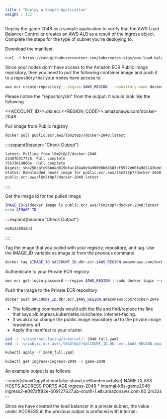 ```yaml
---
title : "Deploy a Sample Application"
weight : 152
---
```


Deploy the game 2048 as a sample application to verify that the AWS Load Balancer Controller creates an AWS ALB as a result of the ingress object. Complete the steps for the type of subnet you're deploying to.

Download the manifest.


```bash
curl -O https://raw.githubusercontent.com/kubernetes-sigs/aws-load-balancer-controller/v2.5.4/docs/examples/2048/2048_full.yaml
```

Since your nodes don't have access to the Amazon ECR Public image repository, then you need to pull the following container image and push it to a repository that your nodes have access to.

```bash
aws ecr create-repository --region $AWS_REGION --repository-name docker-2048
```


Please notice the "repositoryUri" from the output. It would look like the following

<<ACCOUNT_ID>>.dkr.ecr.<<REGION_CODE>>.amazonaws.com/docker-2048

Pull image from Public registry


```bash
docker pull public.ecr.aws/l6m2t8p7/docker-2048:latest
```


::::expand{header="Check Output"}

```bash
latest: Pulling from l6m2t8p7/docker-2048
23d07b917726: Pull complete 
75b73619860e: Pull complete 
Digest: sha256:afc96bdad819bfac184a6e9a90096b68583cf5977e66fa985143bde37e847a50
Status: Downloaded newer image for public.ecr.aws/l6m2t8p7/docker-2048:latest
public.ecr.aws/l6m2t8p7/docker-2048:latest
```

::::

Get the image id for the pulled image

```bash
IMAGE_ID=$(docker image ls public.ecr.aws/l6m2t8p7/docker-2048:latest -q)
echo $IMAGE_ID
```


::::expand{header="Check Output"}

```bash
eb0a3a80a5dd
```
::::

Tag the image that you pulled with your registry, repository, and tag. Use the IMAGE_ID variable as image id from the previous command

```bash
docker tag $IMAGE_ID $ACCOUNT_ID.dkr.ecr.$AWS_REGION.amazonaws.com/docker-2048
```


Authenticate to your Private ECR registry.

```bash
aws ecr get-login-password —-region $AWS_REGION | sudo docker login —-username AWS --password-stdin $ACCOUNT_ID.dkr.ecr.$AWS_REGION.amazonaws.com
```

Push the image to the Private ECR repository

```bash
docker push $ACCOUNT_ID.dkr.ecr.$AWS_REGION.amazonaws.com/docker-2048
```

- The following commands would edit the file and find/replace the line that says alb.ingress.kubernetes.io/scheme: internet-facing.
- It would also change the public image repository url to the private image repository url
- Apply the manifest to your cluster.

```bash
sed -i 's/internet-facing/internal/' 2048_full.yaml
sed -i 's/public.ecr.aws\/l6m2t8p7/$ACCOUNT_ID.dkr.ecr.$AWS_REGION.amazonaws.com/' 2048_full.yaml
```

```bash
kubectl apply -f 2048_full.yaml
```

```bash
kubectl get ingress/ingress-2048 -n game-2048
```

An example output is as follows.

:::code{showCopyAction=false showLineNumbers=false}
NAME           CLASS    HOSTS   ADDRESS                                                                   		   PORTS   AGE
ingress-2048   <none>   *       internal-k8s-game2048-ingress2-e087aff82e-609127627.ap-south-1.elb.amazonaws.com   80      2m32s
:::

Since we have created the load balancer in a private subnet, the value under ADDRESS in the previous output is prefaced with internal-.